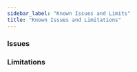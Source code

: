 ```yaml
---
sidebar_label: "Known Issues and Limits"
title: "Known Issues and Limitations"
---
```


### Issues

### Limitations